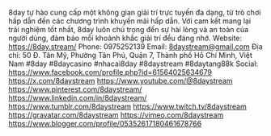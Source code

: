 8day tự hào cung cấp một không gian giải trí trực tuyến đa dạng, từ trò chơi hấp dẫn đến các chương trình khuyến mãi hấp dẫn. Với cam kết mang lại trải nghiệm tốt nhất, 8day luôn chú trọng đến sự hài lòng và an toàn của người dùng, đảm bảo mỗi khoảnh khắc giải trí đều đáng nhớ.
Website: https://8day.stream/
Phone: 0975252139
Email: 8daystream@gmail.com
Địa chỉ: 50 Đ. Tân Mỹ, Phường Tân Phú, Quận 7, Thành phố Hồ Chí Minh, Việt Nam
#8day #8daycasino #nhacai8day #8daystream #8daytang88k
Social:
https://www.facebook.com/profile.php?id=61564025634679
https://x.com/8daystream
https://www.youtube.com/@8daystream
https://www.pinterest.com/8daystream/
https://www.linkedin.com/in/8daystream/
https://www.tumblr.com/8daystream
https://www.twitch.tv/8daystream
https://gravatar.com/8daystream
https://vimeo.com/8daystream
https://www.blogger.com/profile/05352617180461678766